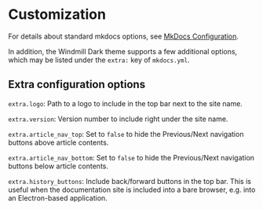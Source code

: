 # Customization


For details about standard mkdocs options, see [MkDocs Configuration](http://www.mkdocs.org/user-guide/configuration/).

In addition, the Windmill Dark theme supports a few additional options, which may be
listed under the `extra:` key of `mkdocs.yml`.

## Extra configuration options

`extra.logo`: Path to a logo to include in the top bar next to the site name.

`extra.version`: Version number to include right under the site name.

`extra.article_nav_top`: Set to `false` to hide the Previous/Next navigation buttons above article contents.

`extra.article_nav_bottom`: Set to `false` to hide the Previous/Next navigation buttons below article contents.

`extra.history_buttons`: Include back/forward buttons in the top bar. This is
  useful when the documentation site is included into a bare browser, e.g. into
  an Electron-based application.
